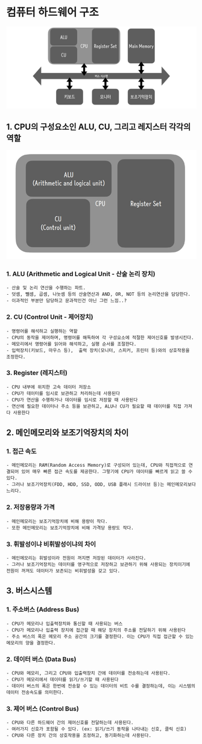 # 컴퓨터 하드웨어 구조
![컴퓨터 하드웨어 구성](screenshot/01.jpg)

## 1. CPU의 구성요소인 ALU, CU, 그리고 레지스터 각각의 역할
![CPU](screenshot/02.jpg)

### 1. ALU (Arithmetic and Logical Unit - 산술 논리 장치)
```
- 산술 및 논리 연산을 수행하는 파트.
- 덧셈, 뺄셈, 곱셈, 나눗셈 등의 산술연산과 AND, OR, NOT 등의 논리연산을 담당한다.
- 이과적인 부분만 담당하고 문과적인건 아닌 그런 느낌..?
```
### 2. CU (Control Unit - 제어장치)
```
- 명령어를 해석하고 실행하는 역할
- CPU의 동작을 제어하며, 명령어를 해독하여 각 구성요소에 적절한 제어신호를 발생시킨다.
- 메모리에서 명령어를 읽어와 해석하고, 실행 순서를 조절한다.
- 입력장치(키보드, 마우스 등),  출력 장치(모니터, 스피커, 프린터 등)와의 상호작용을 조정한다.
```
### 3. Register (레지스터)
```
- CPU 내부에 위치한 고속 데이터 저장소
- CPU가 데이터를 임시로 보관하고 처리하는데 사용된다
- CPU가 연산을 수행하거나 데이터를 임시로 저장할 때 사용된다
- 연산에 필요한 데이터나 주소 등을 보관하고, ALU나 CU가 필요할 때 데이터를 직접 가져다 사용한다
```

## 2. 메인메모리와 보조기억장치의 차이
### 1. 접근 속도
```
- 메인메모리는 RAM(Random Access Memory)로 구성되어 있는데, CPU와 직접적으로 연결되어 있어 매우 빠른 접근 속도를 제공한다. 그렇기에 CPU가 데이터를 빠르게 읽고 쓸 수 있다.
- 그러나 보조기억장치(FDD, HDD, SSD, ODD, USB 플래시 드라이브 등)는 메인메모리보다 느리다.
```
### 2. 저장용량과 가격
```
- 메인메모리는 보조기억장치에 비해 용량이 작다.
- 또한 메인메모리는 보조기억장치에 비해 가격당 용량도 작다.
```
### 3. 휘발성이냐 비휘발성이냐의 차이
```
- 메인메모리는 휘발성이라 전원이 꺼지면 저장된 데이터가 사라진다.
- 그러나 보조기억장치는 데이터를 영구적으로 저장하고 보관하기 위해 사용되는 장치이기에 전원이 꺼져도 데이터가 보존되는 비휘발성을 갖고 있다.
```

## 3. 버스시스템
### 1. 주소버스 (Address Bus)
```
- CPU가 메모리나 입출력장치와 통신할 때 사용되는 버스
- CPU가 메모리나 입출력 장치에 접근할 때 해당 장치의 주소를 전달하기 위해 사용된다
- 주소 버스의 폭은 메모리 주소 공간의 크기를 결정한다. 이는 CPU가 직접 접근할 수 있는 메모리의 양을 결정한다.
```
### 2. 데이터 버스 (Data Bus)
```
- CPU와 메모리, 그리고 CPU와 입출력장치 간에 데이터를 전송하는데 사용된다.
- CPU가 메모리에서 데이터를 읽기/쓰기할 때 사용된다
- 데이터 버스의 폭은 한번에 전송할 수 있는 데이터의 비트 수를 결정하는데, 이는 시스템의 데이터 전송속도를 의미한다.
```
### 3. 제어 버스 (Control Bus)
```
- CPU와 다른 하드웨어 간의 제어신호를 전달하는데 사용된다.
- 여러가지 신호가 포함될 수 있다. (ex: 읽기/쓰기 동작을 나타내는 신호, 클릭 신호)
- CPU와 다른 장치 간의 상호작용을 조정하고, 동기화하는데 사용된다.
```